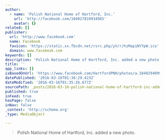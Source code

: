 ```yaml
---
author:
  - name: 'Polish National Home of Hartford, Inc.'
    url: 'http://facebook.com/104027819934985'
    avatar: {}
related: []
publisher:
  url: 'http://www.facebook.com'
  name: Facebook
  favicon: 'https://static.xx.fbcdn.net/rsrc.php/yV/r/hzMapiNYYpW.ico'
  domain: www.facebook.com
keywords: []
description: 'Polish National Home of Hartford, Inc. added a new photo.'
title: ''
app_links: []
isBasedOnUrl: 'https://www.facebook.com/HartfordPNH/photos/a.104029409934826.1073741827.104027819934985/110580375946396/?type=3'
datePublished: '2016-03-16T01:36:29.423Z'
dateModified: '2016-03-16T01:35:26.677Z'
sourcePath: _posts/2016-03-16-polish-national-home-of-hartford-inc-added-a-new-photo.md
published: true
inFeed: true
hasPage: false
inNav: false
_context: 'http://schema.org'
_type: MediaObject

---
```

> Polish National Home of Hartford&comma; Inc&period; added a new photo&period;